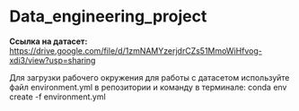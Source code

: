 # Data_engineering_project
**Ссылка на датасет:**
https://drive.google.com/file/d/1zmNAMYzerjdrCZs51MmoWiHfvog-xdi3/view?usp=sharing

Для загрузки рабочего окружения для работы с датасетом используйте файл environment.yml в репозитории и команду в терминале: conda env create -f environment.yml

